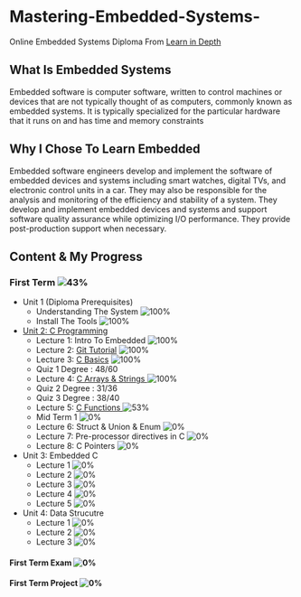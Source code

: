# Mastering-Embedded-Systems-
Online Embedded Systems Diploma From [Learn in Depth](https://www.learn-in-depth.com)

## What Is Embedded Systems
Embedded software is computer software, written to control machines or devices that are not typically thought of as computers, commonly known as embedded systems. It is typically specialized for the particular hardware that it runs on and has time and memory constraints
## Why I Chose To Learn Embedded 
Embedded software engineers develop and implement the software of embedded devices and systems including smart watches, digital TVs, and electronic control units in a car. They may also be responsible for the analysis and monitoring of the efficiency and stability of a system. They develop and implement embedded devices and systems and support software quality assurance while optimizing I/O performance. They provide post-production support when necessary.

## Content & My Progress
### First Term ![43%](https://progress-bar.dev/43?title=InProgress)
* Unit 1 (Diploma Prerequisites)
  * Understanding The System ![100%](https://progress-bar.dev/100)
  * Install The Tools ![100%](https://progress-bar.dev/100)
* [Unit 2: C Programming](https://github.com/HossamElHawy/Mastring-Embedded-Systems-Dibloma/tree/main/Term%201/Unit%202%20C%20Programing)
  * Lecture 1: Intro To Embedded ![100%](https://progress-bar.dev/100)
  * Lecture 2: [Git Tutorial](https://github.com/HossamElHawy/Mastring-Embedded-Systems-Dibloma/tree/main/Term%201/Unit%202%20C%20Programing/Lecture%202%20Learning%20Git) ![100%](https://progress-bar.dev/100)
  * Lecture 3: [C Basics](https://github.com/HossamElHawy/Mastring-Embedded-Systems-Dibloma/tree/main/Term%201/Unit%202%20C%20Programing/Lecture%203%20C%20Basics)  ![100%](https://progress-bar.dev/100)
  * Quiz 1 Degree : 48/60 
  * Lecture 4: [C Arrays & Strings ](https://github.com/HossamElHawy/Mastring-Embedded-Systems-Dibloma/tree/main/Term%201/Unit%202%20C%20Programing/Lecture%204%20C%20Array%20%26%26%20string)![100%](https://progress-bar.dev/100) 
  * Quiz 2 Degree : 31/36
  * Quiz 3 Degree : 38/40  
  * Lecture 5: [C Functions ](https://github.com/HossamElHawy/Mastring-Embedded-Systems-Dibloma/tree/main/Term%201/Unit%202%20C%20Programing/Lecture%205%20C%20Functions) ![53%](https://progress-bar.dev/53)
  * Mid Term 1 ![0%](https://progress-bar.dev/0)
  * Lecture 6: Struct & Union & Enum ![0%](https://progress-bar.dev/0)
  * Lecture 7: Pre-processor directives in C ![0%](https://progress-bar.dev/0)
  * Lecture 8: C Pointers ![0%](https://progress-bar.dev/0)
* Unit 3: Embedded C
  * Lecture 1 ![0%](https://progress-bar.dev/0)
  * Lecture 2 ![0%](https://progress-bar.dev/0)
  * Lecture 3 ![0%](https://progress-bar.dev/0)
  * Lecture 4 ![0%](https://progress-bar.dev/0)
  * Lecture 5 ![0%](https://progress-bar.dev/0)
* Unit 4: Data Strucutre
  * Lecture 1 ![0%](https://progress-bar.dev/0)
  * Lecture 2 ![0%](https://progress-bar.dev/0)
  * Lecture 3 ![0%](https://progress-bar.dev/0)
#### First Term Exam ![0%](https://progress-bar.dev/0)
#### First Term Project ![0%](https://progress-bar.dev/0)

